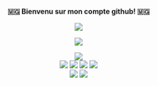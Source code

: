 
  <p align=center>  <strong> 🇲🇬 Bienvenu sur mon compte github! 🇲🇬 </strong> <p>

<p align=center>  
  <img src='https://readme-typing-svg.herokuapp.com?font=product+sans&color=%2300B6B6&center=true&lines=RAJAONARIVONY+Rivo+Lalaina'>
<p>
  
<p align=center>  <strong>
<img src='https://komarev.com/ghpvc/?username=rivo2302&color=008080'>
</strong> <p>
  <div align="center">
    <img src="https://img.shields.io/badge/-Python-000000?style=flat&logo=python&logoColorhalf=396E9B" /> <br>
    <img src="https://img.shields.io/badge/-HTML-000000?&style=flat&logo=html5&logoColor=E44D26"/>
    <img src="https://img.shields.io/badge/-CSS-000000?&style=flat&logo=css3&logoColor=42A5F5"/>
    <img src="https://img.shields.io/badge/-JavaScript-000000?style=flat&logo=javascript&logoColor=FFCA28" />
    <img src="https://img.shields.io/badge/-Php-000000?style=flat&logo=php&logoColor=1E87E3" /><br>
    <img src="https://img.shields.io/badge/-MySQL-000000?style=flat&logo=mysql&logoColor=E6892E" />
    <img src="https://img.shields.io/badge/-MongoDB-000000?style=flat&logo=mongodb&logoColor=4AAA3C" />
</div>




                 
       
    

